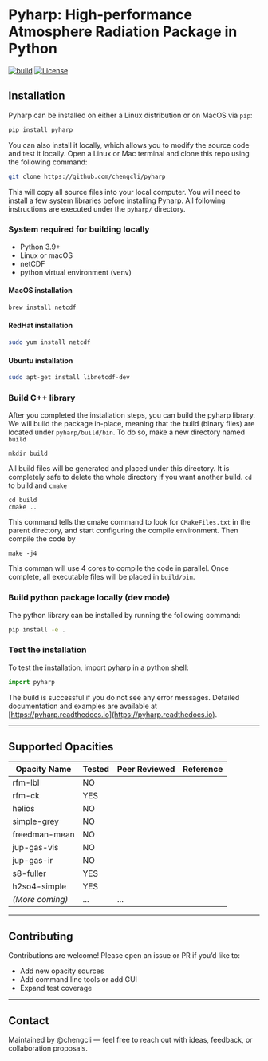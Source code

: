 # Pyharp: High-performance Atmosphere Radiation Package in Python

[![build](https://github.com/chengcli/pyharp/actions/workflows/ci.yml/badge.svg)](https://github.com/chengcli/pyharp/actions/workflows/ci.yml)
[![License](https://img.shields.io/badge/license-MIT-blue)](https://img.shields.io/badge/license-MIT-blue)

## Installation

Pyharp can be installed on either a Linux distribution or on MacOS via ``pip``:

```bash
pip install pyharp
```

You can also install it locally, which allows you to modify the source code and test it locally.
Open a Linux or Mac terminal and clone this repo using the following command:

```bash
git clone https://github.com/chengcli/pyharp
```

This will copy all source files into your local computer. You will need to install a few
system libraries before installing Pyharp. All following instructions are executed under
the `pyharp/` directory.

### System required for building locally
- Python 3.9+
- Linux or macOS
- netCDF
- python virtual environment (venv)

#### MacOS installation
```bash
brew install netcdf
```

#### RedHat installation
```bash
sudo yum install netcdf
```

#### Ubuntu installation
```bash
sudo apt-get install libnetcdf-dev
```

### Build C++ library
After you completed the installation steps, you can build the pyharp library.
We will build the package in-place, meaning that the build (binary files) are
located under `pyharp/build/bin`. To do so, make a new directory named `build`
```
mkdir build
```
All build files will be generated and placed under this directory. It is completely safe
to delete the whole directory if you want another build. `cd` to build and `cmake`

```
cd build
cmake ..
```
This command tells the cmake command to look for `CMakeFiles.txt` in the parent directory,
and start configuring the compile environment. Then compile the code by
```
make -j4
```
This comman will use 4 cores to compile the code in parallel. Once complete, all executable
files will be placed in `build/bin`.

### Build python package locally (dev mode)
The python library can be installed by running the following command:
```bash
pip install -e .
```

### Test the installation
To test the installation, import pyharp in a python shell:
```python
import pyharp
```
The build is successful if you do not see any error messages.
Detailed documentation and examples are available at [https://pyharp.readthedocs.io](https://pyharp.readthedocs.io).

---

## Supported Opacities
| Opacity Name  | Tested    | Peer Reviewed | Reference |
|---------------|-----------|---------------|-----------|
| rfm-lbl       | NO        | |           |
| rfm-ck        | YES       | |           |
| helios        | NO       | |           |
| simple-grey   | NO       | |           |
| freedman-mean | NO       | |           |
| jup-gas-vis   | NO       | |           |
| jup-gas-ir    | NO       | |           |
| s8-fuller     | YES       | |           |
| h2so4-simple  | YES       | |           |
| *(More coming)*| ...      | ...           |           |

---

## Contributing
Contributions are welcome!
Please open an issue or PR if you’d like to:
- Add new opacity sources
- Add command line tools or add GUI
- Expand test coverage

---

## Contact
Maintained by @chengcli — feel free to reach out with ideas, feedback, or collaboration proposals.
